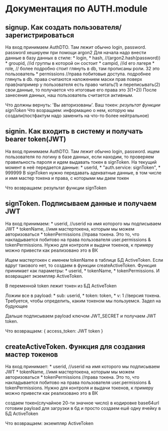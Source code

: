 # Документация по AUTH.module
## signup. Как создать пользователя/зарегистрироваться
На вход принимаем AuthDTO. Там лежит обычно login, password.
password хешируем при помощи argon2
Для начала надо внести данные в базу данных в стиле:
    * login,
    * hash, //(argon2.hash(password))
    * groupid, //id группы в которой он состоит
    * campid, //id его лагеря
    * role, // более подробно стоит глянуть в db, там прописаны роли. 32 это пользователь
    * permissions //права побитовые доступа. подробнее глянуть в db. права считаются наложением маски прав поверх прав(например у пользователя есть право читать(1) и переписывать(2) свои данные, то получается что итоговые его права это 3(1+2))
После занесения данных, наш пользователь считается активным. 

Что должны вернуть: 'Вы авторизованы'. Ваш токен: *результат функции signToken*
Что возращаем: информацию о нем, которую мы создали(постфактум надо заменить на что-то более нейтральное)

## signin. Как входить в систему и получать bearer token(JWT)
На вход принимаем AuthDTO. Там лежит обычно login, password.
ищем пользователя по логину в базе данных, если находим, то проверяем правильность пароля и идем выдавать токен в signToken. На текущий момент в неё передается данные:
    * userId,
    * "auth.service: signToken",
    * 999999
В signToken нужно передавать адекватные данные, в том числе и имя мастер токена и права, с которыми мы даем токен

Что возвращаем: результат функции signToken

## signToken. Подписываем данные и получаем JWT
На вход принимаем:
    * userid,           //userid на имя которого мы подписываем JWT
    * tokenName,        //имя мастертокена, которым мы можем авторизоваться
    * tokenPermissions  //права токена. Это то, что накладывается побитово на права пользователя user.permissions & tokenPermissions. Нужно для контроля и выдачи токенов, к примеру можно привести как реализовано это в ВК

Ищем мастертокен с именем tokenName в таблице БД ActiveToken.
Если вдруг такового нет, то создаем в функции createActiveToken. Функция принимает как параметры:
    * userid,
    * tokenName,
    * tokenPermissions.
И возвращает экземпляр ActiveToken.

В переменной token лежит токен из БД ActiveToken

Ложим все в payload:
    * sub: userid,
    * token: token,
    * v: 1      //версия токена. Требуется, чтобы определить, каким токеном мы пользуемся. Задел на будующее

Дальше подписываем payload ключом JWT_SECRET и получаем JWT token.

Что возвращаем: {
        access_token: JWT token
    }

## createActiveToken. Функция для создания мастер токенов
На вход принимает:
    * userid,           //userid на имя которого мы подписываем JWT
    * tokenName,        //имя мастертокена, которым мы можем авторизоваться
    * tokenPermissions  //права токена. Это то, что накладывается побитово на права пользователя user.permissions & tokenPermissions. Нужно для контроля и выдачи токенов, к примеру можно привести как реализовано это в ВК

создаем токен(случайное 20-ти значное число) в кодировке base64url
готовим payload для загрузки в бд и просто создаем ешё одну ячейку в БД ActiveToken

Что возвращаем: экземпляр ActiveToken